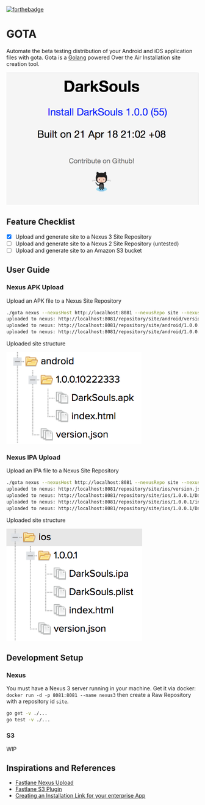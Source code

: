 [![forthebadge](https://forthebadge.com/images/badges/built-with-love.svg)](https://forthebadge.com)

# GOTA

Automate the beta testing distribution of your Android and iOS application files with gota. Gota is a [Golang](http://golang.org/) powered Over the Air Installation site creation tool.

![](./docs/gota_html.png)

## Feature Checklist

* [x] Upload and generate site to a Nexus 3 Site Repository
* [ ] Upload and generate site to a Nexus 2 Site Repository (untested)
* [ ] Upload and generate site to an Amazon S3 bucket

## User Guide

### Nexus APK Upload

Upload an APK file to a Nexus Site Repository

```bash
./gota nexus --nexusHost http://localhost:8081 --nexusRepo site --nexusUser admin --nexusPassword admin123 --destDir android --buildNumber 1 --srcFile pkg/resources/DarkSouls.apk --title "DarkSouls" --versionName "1.0.0" --versionCode "10222333"
uploaded to nexus: http://localhost:8081/repository/site/android/version.json
uploaded to nexus: http://localhost:8081/repository/site/android/1.0.0.10222333/index.html
uploaded to nexus: http://localhost:8081/repository/site/android/1.0.0.10222333/DarkSouls.apk
```

Uploaded site structure

![](./docs/apk_nexus_uploaded.png)

### Nexus IPA Upload

Upload an IPA file to a Nexus Site Repository

```bash
./gota nexus --nexusHost http://localhost:8081 --nexusRepo site --nexusUser admin --nexusPassword admin123 --destDir ios --buildNumber 1 --srcFile pkg/resources/DarkSouls.ipa --title DarkSouls --bundleVersion 1.0.0 --bundleID com.example.com
uploaded to nexus: http://localhost:8081/repository/site/ios/version.json
uploaded to nexus: http://localhost:8081/repository/site/ios/1.0.0.1/DarkSouls.plist
uploaded to nexus: http://localhost:8081/repository/site/ios/1.0.0.1/index.html
uploaded to nexus: http://localhost:8081/repository/site/ios/1.0.0.1/DarkSouls.ipa
```

Uploaded site structure

![](./docs/ios_nexus_uploaded.png)

## Development Setup

### Nexus

You must have a Nexus 3 server running in your machine. Get it via docker: `docker run -d -p 8081:8081 --name nexus3` then create a Raw Repository with a repository id `site`.

```bash
go get -v ./...
go test -v ./...
```

### S3

WIP

## Inspirations and References

* [Fastlane Nexus Upload](https://docs.fastlane.tools/actions/nexus_upload/)
* [Fastlane S3 Plugin](https://github.com/joshdholtz/fastlane-plugin-s3/)
* [Creating an Installation Link for your enterprise App](https://support.magplus.com/hc/en-us/articles/203808598-iOS-Creating-an-Installation-Link-for-Your-Enterprise-App)
